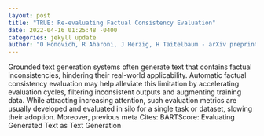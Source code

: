 ```yaml
--- 
layout: post 
title: "TRUE: Re-evaluating Factual Consistency Evaluation" 
date: 2022-04-16 01:25:48 -0400 
categories: jekyll update 
author: "O Honovich, R Aharoni, J Herzig, H Taitelbaum - arXiv preprint arXiv , 2022" 
--- 
```

Grounded text generation systems often generate text that contains factual inconsistencies, hindering their real-world applicability. Automatic factual consistency evaluation may help alleviate this limitation by accelerating evaluation cycles, filtering inconsistent outputs and augmenting training data. While attracting increasing attention, such evaluation metrics are usually developed and evaluated in silo for a single task or dataset, slowing their adoption. Moreover, previous meta Cites: BARTScore: Evaluating Generated Text as Text Generation